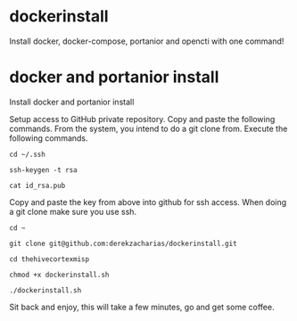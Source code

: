 # dockerinstall
Install docker, docker-compose, portanior and opencti with one command!

# docker and portanior install 
Install docker and portanior install 

Setup access to GitHub private repository. Copy and paste the following commands. From the system, you intend to do a git clone from. 
Execute the following commands.

```
cd ~/.ssh
```
```
ssh-keygen -t rsa
```
```
cat id_rsa.pub
```
Copy and paste the key from above into github for ssh access.
When doing a git clone make sure you use ssh.

```
cd ~
```
```
git clone git@github.com:derekzacharias/dockerinstall.git
```
```
cd thehivecortexmisp
```
```
chmod +x dockerinstall.sh
```
```
./dockerinstall.sh
```
Sit back and enjoy, this will take a few minutes, go and get some coffee.
